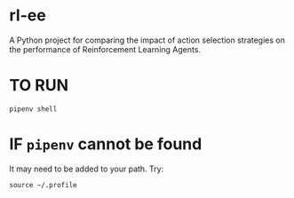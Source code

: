 # rl-ee
A Python project for comparing the impact of action selection strategies on the performance of Reinforcement Learning Agents.

# TO RUN
```
pipenv shell
```

# IF `pipenv` cannot be found
It may need to be added to your path. Try:
```
source ~/.profile
```
